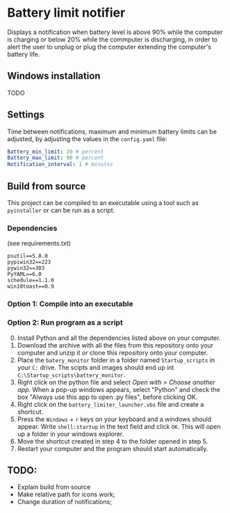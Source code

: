 # Battery limit notifier

Displays a notification when battery level is above 90% while the computer is charging or below 20% while the commputer is discharging, in order to alert the user to unplug or plug the computer extending the computer's battery life.


## Windows installation
 TODO

## Settings

Time between notifications, maximum and minimum battery limits can be adjusted, by adjusting the values in the `config.yaml` file:
```yaml
Battery_min_limit: 20 # percent
Battery_max_limit: 90 # percent
Notification_interval: 1 # minutes
```

## Build from source

This project can be compiled to an executable using a tool such as `pyinstaller` or can be run as a script. 

### Dependencies
(see requirements.txt)
```
psutil==5.8.0
pypiwin32==223
pywin32==303
PyYAML==6.0
schedule==1.1.0
win10toast==0.9
```

### Option 1: Compile into an executable

### Option 2: Run program as a script

0. Install Python and all the dependencies listed above on your computer.
1. Download the archive with all the files from this repository onto your computer and unzip it *or* clone this repository onto your computer.
2. Place the `batery_monitor` folder in a folder named `Startup_scripts` in your `C:` drive. The scipts and images should end up int `C:\Startup_scripts\battery_monitor`.
3. Right click on the python file and select *Open with > Choose another app*. When a pop-up windows appears, select "Python" and check the box "Always use this app to open .py files", before clicking OK.
4. Right click on the `battery_limiter_launcher.vbs` file and create a shortcut.
5. Press the `Windows` + `r` keys on your keyboard and a windows should appear. Write `shell:startup` in the text field and click `OK`. This will open up a folder in your windows explorer.
6. Move the shortcut created in step 4 to the folder opened in step 5.
7. Restart your computer and the program should start automatically.


## TODO:
- Explain build from source
- Make relative path for icons work;
- Change duration of notifications;
